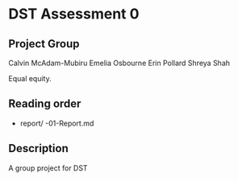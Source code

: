 # DST Assessment 0

## Project Group

Calvin McAdam-Mubiru
Emelia Osbourne
Erin Pollard
Shreya Shah

Equal equity.

## Reading order

* report/
  -01-Report.md
  
## Description 
A group project for DST
